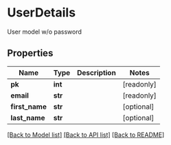 # UserDetails

User model w/o password

## Properties
Name | Type | Description | Notes
------------ | ------------- | ------------- | -------------
**pk** | **int** |  | [readonly] 
**email** | **str** |  | [readonly] 
**first_name** | **str** |  | [optional] 
**last_name** | **str** |  | [optional] 

[[Back to Model list]](../README.md#documentation-for-models) [[Back to API list]](../README.md#documentation-for-api-endpoints) [[Back to README]](../README.md)


